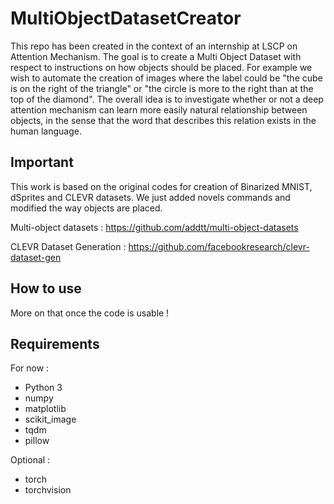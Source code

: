 # MultiObjectDatasetCreator

This repo has been created in the context of an internship at LSCP on Attention Mechanism. The goal is to create a Multi Object Dataset with respect to instructions on how objects should be placed. For example we wish to automate the creation of images where the label could be "the cube is on the right of the triangle" or "the circle is more to the right than at the top of the diamond". The overall idea is to investigate whether or not a deep attention mechanism can learn more easily natural relationship between objects, in the sense that the word that describes this relation exists in the human language.

## Important

This work is based on the original codes for creation of Binarized MNIST, dSprites and CLEVR datasets. We just added novels commands and modified the way objects are placed.

Multi-object datasets : https://github.com/addtt/multi-object-datasets

CLEVR Dataset Generation : https://github.com/facebookresearch/clevr-dataset-gen

## How to use

More on that once the code is usable !

## Requirements

For now :
- Python 3
- numpy
- matplotlib
- scikit_image
- tqdm
- pillow

Optional :
- torch
- torchvision
